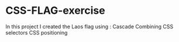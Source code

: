 # CSS-FLAG-exercise
In this project I created the Laos flag using :
Cascade
Combining CSS selectors
CSS positioning
